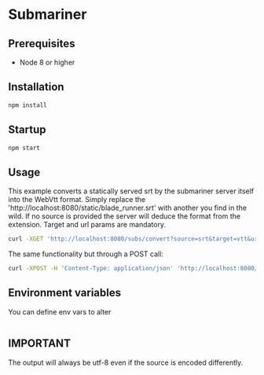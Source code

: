 # Submariner

## Prerequisites

 - Node 8 or higher

## Installation

```bash
npm install
```

## Startup

```bash
npm start
```

## Usage

This example converts a statically served srt by the submariner server itself into the WebVtt format. Simply replace the 'http://localhost:8080/static/blade_runner.srt' with another you find in the wild. If no source is provided the server will deduce the format from the extension. Target and url params are mandatory.

```bash
curl -XGET 'http://localhost:8080/subs/convert?source=srt&target=vtt&url=http://localhost:8080/static/blade_runner.srt'
```

The same functionality but through a POST call:

```bash
curl -XPOST -H 'Content-Type: application/json' 'http://localhost:8080/subs/convert' -d '{"source":"srt","target":"vtt","url":"http://localhost:8080/static/blade_runner.srt"}'
```

## Environment variables

You can define env vars to alter

```bash

```

## IMPORTANT

The output will always be utf-8 even if the source is encoded differently.
